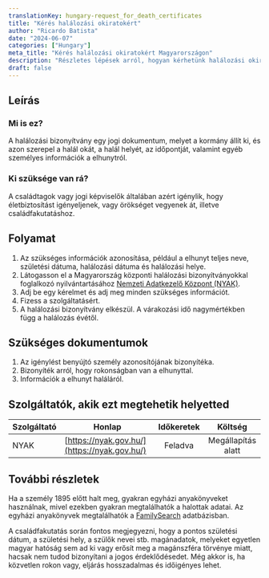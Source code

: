 ```yaml
---
translationKey: hungary-request_for_death_certificates
title: "Kérés halálozási okiratokért"
author: "Ricardo Batista"
date: "2024-06-07"
categories: ["Hungary"]
meta_title: "Kérés halálozási okiratokért Magyarországon"
description: "Részletes lépések arról, hogyan kérhetünk halálozási okiratokat Magyarországon"
draft: false
---
```


## Leírás
### Mi is ez?
A halálozási bizonyítvány egy jogi dokumentum, melyet a kormány állít ki, és azon szerepel a halál okát, a halál helyét, az időpontját, valamint egyéb személyes információk a elhunytról.

### Ki szüksége van rá?
A családtagok vagy jogi képviselők általában azért igénylik, hogy életbiztosítást igényeljenek, vagy örökséget vegyenek át, illetve családfakutatáshoz.

## Folyamat
1. Az szükséges információk azonosítása, például a elhunyt teljes neve, születési dátuma, halálozási dátuma és halálozási helye.
2. Látogasson el a Magyarország központi halálozási bizonyítványokkal foglalkozó nyilvántartásához [Nemzeti Adatkezelő Központ (NYAK)](https://nyak.gov.hu/).
3. Adj be egy kérelmet és adj meg minden szükséges információt.
4. Fizess a szolgáltatásért.
5. A halálozási bizonyítvány elkészül. A várakozási idő nagymértékben függ a halálozás évétől.

## Szükséges dokumentumok
1. Az igénylést benyújtó személy azonosítójának bizonyítéka.
2. Bizonyíték arról, hogy rokonságban van a elhunyttal.
3. Információk a elhunyt haláláról.

## Szolgáltatók, akik ezt megtehetik helyetted

| Szolgáltató     |     Honlap       |     Időkeretek   |       Költség    |
| --------------- | --------------- |  :-------------: | :-------------: |
| NYAK            |  [https://nyak.gov.hu/](https://nyak.gov.hu/) | Feladva  | Megállapítás alatt |

## További részletek
Ha a személy 1895 előtt halt meg, gyakran egyházi anyakönyveket használnak, mivel ezekben gyakran megtalálhatók a halottak adatai. Az egyházi anyakönyvek megtalálhatók a [FamilySearch](https://familysearch.org/search/collection/show#uri=http://familysearch.org/searchapi/search/collection/1452460) adatbázisban.

A családfakutatás során fontos megjegyezni, hogy a pontos születési dátum, a születési hely, a szülők nevei stb. magánadatok, melyeket egyetlen magyar hatóság sem ad ki vagy erősít meg a magánszféra törvénye miatt, hacsak nem tudod bizonyítani a jogos érdeklődésedet. Még akkor is, ha közvetlen rokon vagy, eljárás hosszadalmas és időigényes lehet.
